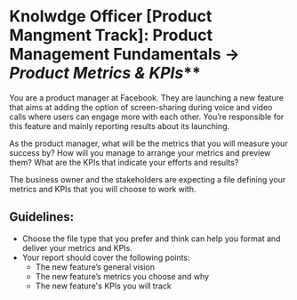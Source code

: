 # Knolwdge Officer [Product Mangment Track]: Product Management Fundamentals -> _Product Metrics & KPIs_**

You are a product manager at Facebook. They are launching a new feature that aims at adding the option of screen-sharing during voice and video calls where users can engage more with each other. You’re responsible for this feature and mainly reporting results about its launching.

As the product manager, what will be the metrics that you will measure your success by? How will you manage to arrange your metrics and preview them? What are the KPIs that indicate your efforts and results?

The business owner and the stakeholders are expecting a file defining your metrics and KPIs that you will choose to work with.

## Guidelines:
  - Choose the file type that you prefer and think can help you format and deliver your metrics and KPIs.
  - Your report should cover the following points:
     - The new feature’s general vision
     - The new feature’s metrics you choose and why 
     - The new feature's KPIs you will track
